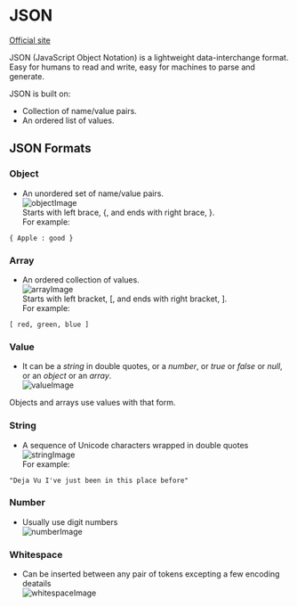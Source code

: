 # JSON
[Official site](https://www.json.org/)

JSON (JavaScript Object Notation) is a lightweight data-interchange format. Easy for humans to read and write, easy for machines to parse and generate.

JSON is built on:
- Collection of name/value pairs.
- An ordered list of values.

## JSON Formats
### Object
- An unordered set of name/value pairs.  
![objectImage](https://github.com/hyecheol123/KSEAWebDocuments/blob/Yongsang_Jekyll_DirectoryStructure/Jekyll/Compare_Data_File_Types/JSON/object.png)  
Starts with left brace, {, and ends with right brace, }.  
For example:
```
{ Apple : good }
```

### Array
- An ordered collection of values.  
![arrayImage](https://github.com/hyecheol123/KSEAWebDocuments/blob/Yongsang_Jekyll_DirectoryStructure/Jekyll/Compare_Data_File_Types/JSON/array.png)  
Starts with left bracket, [, and ends with right bracket, ].  
For example:
```
[ red, green, blue ]
```

### Value
- It can be a *string* in double quotes, or a *number*, or *true* or *false* or *null*, or an *object* or an *array*.  
![valueImage](https://github.com/hyecheol123/KSEAWebDocuments/blob/Yongsang_Jekyll_DirectoryStructure/Jekyll/Compare_Data_File_Types/JSON/value.png)  

Objects and arrays use values with that form.

### String
- A sequence of Unicode characters wrapped in double quotes  
![stringImage](https://github.com/hyecheol123/KSEAWebDocuments/blob/Yongsang_Jekyll_DirectoryStructure/Jekyll/Compare_Data_File_Types/JSON/String.png)  
For example:
```
"Deja Vu I've just been in this place before"
```

### Number
- Usually use digit numbers  
![numberImage](https://github.com/hyecheol123/KSEAWebDocuments/blob/Yongsang_Jekyll_DirectoryStructure/Jekyll/Compare_Data_File_Types/JSON/number.png)

### Whitespace
- Can be inserted between any pair of tokens excepting a few encoding deatails  
![whitespaceImage](https://github.com/hyecheol123/KSEAWebDocuments/blob/Yongsang_Jekyll_DirectoryStructure/Jekyll/Compare_Data_File_Types/JSON/whitespace.png)
